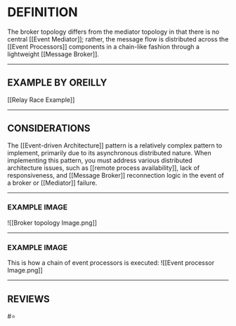 # DEFINITION
The broker topology differs from the mediator topology in that there is no central [[Event Mediator]]; rather, the message flow is distributed across the [[Event Processors]] components in a chain-like fashion through a lightweight [[Message Broker]].

---
## EXAMPLE BY OREILLY
[[Relay Race Example]]

---
## CONSIDERATIONS
The [[Event-driven Architecture]] pattern is a relatively complex pattern to implement, primarily due to its asynchronous distributed nature. When implementing this pattern, you must address various distributed architecture issues, such as [[remote process availability]], lack of responsiveness, and [[Message Broker]] reconnection logic in the event of a broker or [[Mediator]] failure.

---
### EXAMPLE IMAGE
![[Broker topology Image.png]]

---
### EXAMPLE IMAGE
This is how a chain of event processors is executed:
![[Event processor Image.png]]

---
## REVIEWS
#⭐